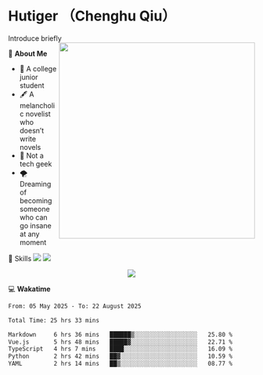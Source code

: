 # Hutiger （Chenghu Qiu）
Introduce briefly
<a href="#">
<img align="right" width="400" src="https://github-readme-stats-tau-lilac-25.vercel.app/api/top-langs/?username=hutiger9&layout=compact&langs_count=8&theme=transparent" />
</a>

💭 **About Me**

- 🏫 A college junior student
- 🖋️ A melancholic novelist who doesn’t write novels
- 🚫 Not a tech geek
- 🌪️ Dreaming of becoming someone who can go insane at any moment


🚀 Skills
![](https://img.shields.io/badge/-python-3e74a2?style=for-the-badge&logo=Python&logoColor=fff)
![](https://img.shields.io/badge/-pytorch-ee4c2c?style=for-the-badge&logo=PyTorch&logoColor=fff)

</p>
    <p align="center">
    <img src="https://profile-counter.glitch.me/{hutiger9}/count.svg" />
</p>


💻 **Wakatime**

<!--START_SECTION:waka-->

```txt
From: 05 May 2025 - To: 22 August 2025

Total Time: 25 hrs 33 mins

Markdown     6 hrs 36 mins   ██████▒░░░░░░░░░░░░░░░░░░   25.80 %
Vue.js       5 hrs 48 mins   █████▓░░░░░░░░░░░░░░░░░░░   22.71 %
TypeScript   4 hrs 7 mins    ████░░░░░░░░░░░░░░░░░░░░░   16.09 %
Python       2 hrs 42 mins   ██▓░░░░░░░░░░░░░░░░░░░░░░   10.59 %
YAML         2 hrs 14 mins   ██▒░░░░░░░░░░░░░░░░░░░░░░   08.77 %
```

<!--END_SECTION:waka-->
